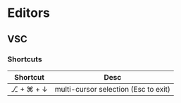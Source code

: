 Editors
=======

## VSC

### Shortcuts

| Shortcut        | Desc           | 
| ------------- |:-------------:| 
| ⎇ + ⌘ + ↓    | multi-cursor selection (Esc to exit) | 
